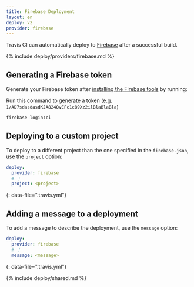 ```yaml
---
title: Firebase Deployment
layout: en
deploy: v2
provider: firebase
---
```


Travis CI can automatically deploy to [Firebase](https://firebase.google.com/)
after a successful build.

{% include deploy/providers/firebase.md %}

## Generating a Firebase token

Generate your Firebase token after [installing the Firebase tools](https://github.com/firebase/firebase-tools#installation) by running:

Run this command to generate a token (e.g. `1/AD7sdasdasdKJA824OvEFc1c89Xz2ilBlaBlaBla`)

```bash
firebase login:ci
```

## Deploying to a custom project

To deploy to a different project than the one specified in the `firebase.json`,
use the `project` option:

```yaml
deploy:
  provider: firebase
  # ⋮
  project: <project>
```
{: data-file=".travis.yml"}

## Adding a message to a deployment

To add a message to describe the deployment, use the `message` option:

```yaml
deploy:
  provider: firebase
  # ⋮
  message: <message>
```
{: data-file=".travis.yml"}

{% include deploy/shared.md %}
